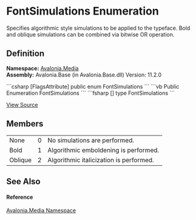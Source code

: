 # FontSimulations Enumeration


Specifies algorithmic style simulations to be applied to the typeface. Bold and oblique simulations can be combined via bitwise OR operation.



## Definition
**Namespace:** <a href="N_Avalonia_Media">Avalonia.Media</a>  
**Assembly:** Avalonia.Base (in Avalonia.Base.dll) Version: 11.2.0

<Tabs groupId="api-code-preview">
<TabItem value="csharp" label="C#">
```csharp
[FlagsAttribute]
public enum FontSimulations
```
</TabItem>
<TabItem value="vb" label="VB">
```vb
<FlagsAttribute>
Public Enumeration FontSimulations
```
</TabItem>
<TabItem value="fsharp" label="F#">
```fsharp
[<FlagsAttribute>]
type FontSimulations
```
</TabItem>
</Tabs>



<a href="https://github.com/AvaloniaUI/Avalonia/tree/master/src/Avalonia.Base/Media/FontSimulations.cs" title="View the source code">View Source</a>



## Members
<table>
<tr>
<td>None</td>
<td>0</td>
<td>No simulations are performed.</td>
</tr>
<tr>
<td>Bold</td>
<td>1</td>
<td>Algorithmic emboldening is performed.</td>
</tr>
<tr>
<td>Oblique</td>
<td>2</td>
<td>Algorithmic italicization is performed.</td>
</tr>
</table>

## See Also


#### Reference
<a href="N_Avalonia_Media">Avalonia.Media Namespace</a>  

